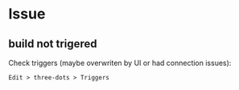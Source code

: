 # Issue

## build not trigered
Check triggers (maybe overwriten by UI or had connection issues):
```
Edit > three-dots > Triggers
```
